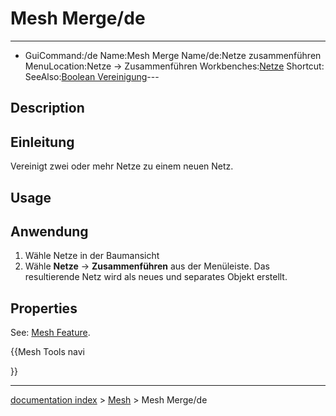 # Mesh Merge/de
---
- GuiCommand:/de
   Name:Mesh Merge   Name/de:Netze zusammenführen
‏‎   MenuLocation:Netze → Zusammenführen
   Workbenches:[Netze](Mesh_Workbench/de.md)
   Shortcut:
   SeeAlso:[Boolean Vereinigung](Mesh_Union/de.md)---


</div>

## Description


<div class="mw-translate-fuzzy">

## Einleitung

Vereinigt zwei oder mehr Netze zu einem neuen Netz.


</div>

## Usage


<div class="mw-translate-fuzzy">

## Anwendung

1.  Wähle Netze in der Baumansicht
2.  Wähle **Netze** → **Zusammenführen** aus der Menüleiste. Das resultierende Netz wird als neues und separates Objekt erstellt.


</div>

## Properties

See: [Mesh Feature](Mesh_Feature.md).





{{Mesh Tools navi

}}

---
[documentation index](../README.md) > [Mesh](Mesh_Workbench.md) > Mesh Merge/de
